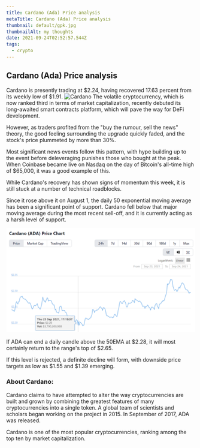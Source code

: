 ```yaml
---
title: Cardano (Ada) Price analysis
metaTitle: Cardano (Ada) Price analysis
thumbnail: default/gpk.jpg
thumbnailAlt: my thoughts
date: 2021-09-24T02:52:57.544Z
tags:
  - crypto
---
```

## Cardano (Ada) Price analysis

Cardano is presently trading at $2.24, having recovered 17.63 percent from its weekly low of $1.91.
![Cardano](https://blockworks.co/wp-content/uploads/2021/09/cardano-4.jpeg)
The volatile cryptocurrency, which is now ranked third in terms of market capitalization, recently debuted its long-awaited smart contracts platform, which will pave the way for DeFi development.

However, as traders profited from the "buy the rumour, sell the news" theory, the good feeling surrounding the upgrade quickly faded, and the stock's price plummeted by more than 30%.

Most significant news events follow this pattern, with hype building up to the event before deleveraging punishes those who bought at the peak. When Coinbase became live on Nasdaq on the day of Bitcoin's all-time high of $65,000, it was a good example of this.

While Cardano's recovery has shown signs of momentum this week, it is still stuck at a number of technical roadblocks.

Since it rose above it on August 1, the daily 50 exponential moving average has been a significant point of support. Cardano fell below that major moving average during the most recent sell-off, and it is currently acting as a harsh level of support.

![Cardano Price](/images/screenshot-www.coingecko.com-2021.09.24-08_21_51.png "Cardano Price")

If ADA can end a daily candle above the 50EMA at $2.28, it will most certainly return to the range's top of $2.65.

If this level is rejected, a definite decline will form, with downside price targets as low as $1.55 and $1.39 emerging.

### About Cardano:

Cardano claims to have attempted to alter the way cryptocurrencies are built and grown by combining the greatest features of many cryptocurrencies into a single token. A global team of scientists and scholars began working on the project in 2015. In September of 2017, ADA was released.

Cardano is one of the most popular cryptocurrencies, ranking among the top ten by market capitalization.